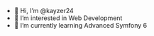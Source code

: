 - 👋 Hi, I’m @kayzer24
- 👀 I’m interested in Web Development
- 🌱 I’m currently learning Advanced Symfony 6

<!---
kayzer24/kayzer24 is a ✨ special ✨ repository because its `README.md` (this file) appears on your GitHub profile.
You can click the Preview link to take a look at your changes.
--->
